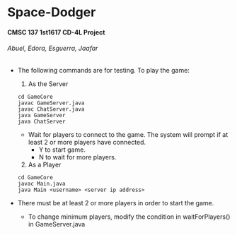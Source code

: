 # Space-Dodger
#### CMSC 137 1st1617 CD-4L Project
###### Abuel, Edora, Esguerra, Jaafar

* The following commands are for testing. To play the game:
  1.  As the Server

    ```
    cd GameCore
	javac GameServer.java
	javac ChatServer.java
    java GameServer
	java ChatServer
    ```
    * Wait for players to connect to the game. The system will prompt if at least 2 or more players have connected.
      * Y to start game.
      * N to wait for more players.

  2. As a Player
    
    ```
    cd GameCore
    javac Main.java
    java Main <username> <server ip address>
    ```

* There must be at least 2 or more players in order to start the game.
  * To change minimum players, modify the condition in waitForPlayers() in GameServer.java